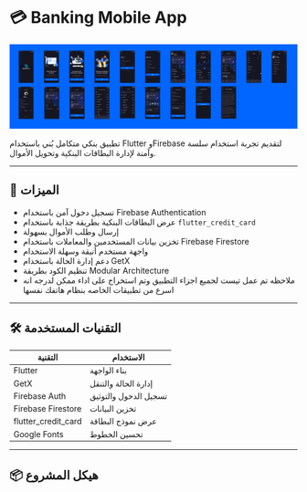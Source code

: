 # 💳 Banking Mobile App

![Design Preview](https://github.com/developerishussein/banking_mobile/blob/main/filecover.png)

تطبيق بنكي متكامل بُني باستخدام Flutter وFirebase لتقديم تجربة استخدام سلسة وآمنة لإدارة البطاقات البنكية وتحويل الأموال.

---

## 🚀 الميزات

- تسجيل دخول آمن باستخدام Firebase Authentication
- عرض البطاقات البنكية بطريقة جذابة باستخدام `flutter_credit_card`
- إرسال وطلب الأموال بسهولة
- تخزين بيانات المستخدمين والمعاملات باستخدام Firebase Firestore
- واجهة مستخدم أنيقة وسهلة الاستخدام
- دعم إدارة الحالة باستخدام GetX
- تنظيم الكود بطريقة Modular Architecture
- ملاحظه تم عمل تيست لجميع اجزاء التطبيق وتم استخراج على اداء ممكن لدرجه انه اسرع من تطبيقات الخاصه بنظام هاتفك نفسها
---

## 🛠️ التقنيات المستخدمة

| التقنية | الاستخدام |
|---------|-----------|
| Flutter | بناء الواجهة |
| GetX | إدارة الحالة والتنقل |
| Firebase Auth | تسجيل الدخول والتوثيق |
| Firebase Firestore | تخزين البيانات |
| flutter_credit_card | عرض نموذج البطاقة |
| Google Fonts | تحسين الخطوط |

---

## 📦 هيكل المشروع

